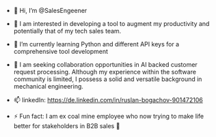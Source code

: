 - 👋 Hi, I’m @SalesEngeener
- 👀 I am interested in developing a tool to augment my productivity and potentially that of my tech sales team.
- 🌱 I’m currently learning Python and different API keys for a comprehensive tool development 
- 💞️ I am seeking collaboration opportunities in AI backed customer request processing. Although my experience within the software community is limited, I possess a solid and versatile background in mechanical engineering.
- 📫 linkedIn: https://de.linkedin.com/in/ruslan-bogachov-901472106
  
- ⚡ Fun fact: I am ex coal mine employee who now trying to make life better for stakeholders in B2B sales 🤣

